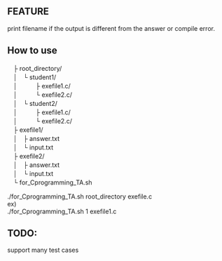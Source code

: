 ## FEATURE

print filename if the output is different from the answer or compile error. 

## How to use

　├ root_directory/  
　│　└ student1/  
　│　　　├ exefile1.c/  
　│　　　└ exefile2.c/  
　│　└ student2/  
　│　　　├ exefile1.c/  
　│　　　└ exefile2.c/  
　├ exefile1/  
　│　├ answer.txt  
　│　└ input.txt  
　├ exefile2/  
　│　├ answer.txt  
　│　└ input.txt  
　└ for_Cprogramming_TA.sh  

./for_Cprogramming_TA.sh root_directory exefile.c  
ex)  
./for_Cprogramming_TA.sh 1 exefile1.c  

## TODO:

support many test cases
